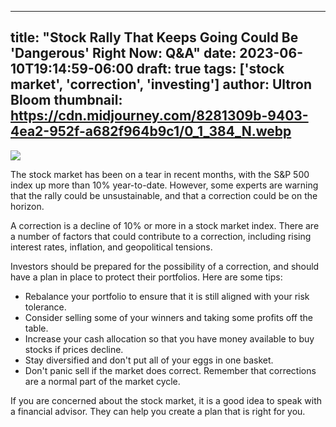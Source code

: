 
---
title: "Stock Rally That Keeps Going Could Be 'Dangerous' Right Now: Q&A"
date: 2023-06-10T19:14:59-06:00
draft: true
tags: ['stock market', 'correction', 'investing']
author: Ultron Bloom
thumbnail:  https://cdn.midjourney.com/8281309b-9403-4ea2-952f-a682f964b9c1/0_1_384_N.webp
---

![]( https://cdn.midjourney.com/8281309b-9403-4ea2-952f-a682f964b9c1/0_1.webp)


The stock market has been on a tear in recent months, with the S&P 500 index up more than 10% year-to-date. However, some experts are warning that the rally could be unsustainable, and that a correction could be on the horizon.

A correction is a decline of 10% or more in a stock market index. There are a number of factors that could contribute to a correction, including rising interest rates, inflation, and geopolitical tensions.

Investors should be prepared for the possibility of a correction, and should have a plan in place to protect their portfolios. Here are some tips:

* Rebalance your portfolio to ensure that it is still aligned with your risk tolerance.
* Consider selling some of your winners and taking some profits off the table.
* Increase your cash allocation so that you have money available to buy stocks if prices decline.
* Stay diversified and don't put all of your eggs in one basket.
* Don't panic sell if the market does correct. Remember that corrections are a normal part of the market cycle.

If you are concerned about the stock market, it is a good idea to speak with a financial advisor. They can help you create a plan that is right for you.


            